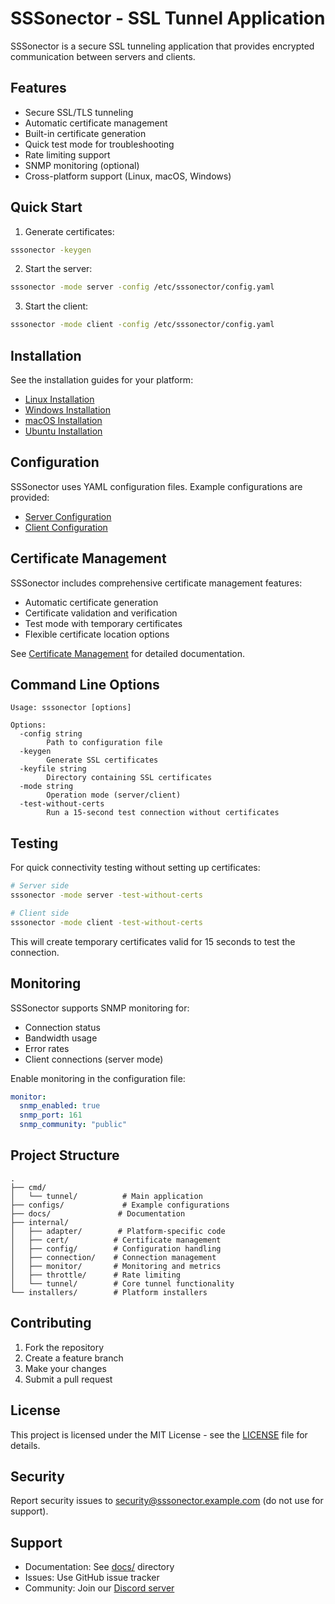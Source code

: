 # SSSonector - SSL Tunnel Application

SSSonector is a secure SSL tunneling application that provides encrypted communication between servers and clients.

## Features

- Secure SSL/TLS tunneling
- Automatic certificate management
- Built-in certificate generation
- Quick test mode for troubleshooting
- Rate limiting support
- SNMP monitoring (optional)
- Cross-platform support (Linux, macOS, Windows)

## Quick Start

1. Generate certificates:
```bash
sssonector -keygen
```

2. Start the server:
```bash
sssonector -mode server -config /etc/sssonector/config.yaml
```

3. Start the client:
```bash
sssonector -mode client -config /etc/sssonector/config.yaml
```

## Installation

See the installation guides for your platform:
- [Linux Installation](docs/linux_install.md)
- [Windows Installation](docs/windows_install.md)
- [macOS Installation](docs/macos_build.md)
- [Ubuntu Installation](docs/ubuntu_install.md)

## Configuration

SSSonector uses YAML configuration files. Example configurations are provided:
- [Server Configuration](configs/server.yaml)
- [Client Configuration](configs/client.yaml)

## Certificate Management

SSSonector includes comprehensive certificate management features:
- Automatic certificate generation
- Certificate validation and verification
- Test mode with temporary certificates
- Flexible certificate location options

See [Certificate Management](docs/certificate_management.md) for detailed documentation.

## Command Line Options

```
Usage: sssonector [options]

Options:
  -config string
        Path to configuration file
  -keygen
        Generate SSL certificates
  -keyfile string
        Directory containing SSL certificates
  -mode string
        Operation mode (server/client)
  -test-without-certs
        Run a 15-second test connection without certificates
```

## Testing

For quick connectivity testing without setting up certificates:

```bash
# Server side
sssonector -mode server -test-without-certs

# Client side
sssonector -mode client -test-without-certs
```

This will create temporary certificates valid for 15 seconds to test the connection.

## Monitoring

SSSonector supports SNMP monitoring for:
- Connection status
- Bandwidth usage
- Error rates
- Client connections (server mode)

Enable monitoring in the configuration file:
```yaml
monitor:
  snmp_enabled: true
  snmp_port: 161
  snmp_community: "public"
```

## Project Structure

```
.
├── cmd/
│   └── tunnel/          # Main application
├── configs/             # Example configurations
├── docs/               # Documentation
├── internal/
│   ├── adapter/        # Platform-specific code
│   ├── cert/          # Certificate management
│   ├── config/        # Configuration handling
│   ├── connection/    # Connection management
│   ├── monitor/       # Monitoring and metrics
│   ├── throttle/      # Rate limiting
│   └── tunnel/        # Core tunnel functionality
└── installers/        # Platform installers
```

## Contributing

1. Fork the repository
2. Create a feature branch
3. Make your changes
4. Submit a pull request

## License

This project is licensed under the MIT License - see the [LICENSE](LICENSE) file for details.

## Security

Report security issues to security@sssonector.example.com (do not use for support).

## Support

- Documentation: See [docs/](docs/) directory
- Issues: Use GitHub issue tracker
- Community: Join our [Discord server](https://discord.gg/sssonector)
